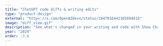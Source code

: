 ```yaml
---
title: "ChatGPT code diffs & writing edits"
type: "product-design"
external: "https://x.com/OpenAIDevs/status/1847016442165694616"
image: "diff_view.gif"
description: "See what's changed in your writing and code with Show Changes feature"
year: "2024"
order: -3.8
---
```

